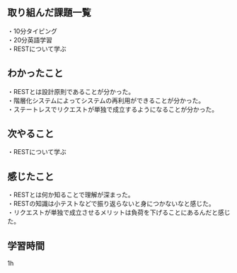 ## 取り組んだ課題一覧
・10分タイピング
<br>・20分英語学習
<br>・RESTについて学ぶ
## わかったこと
・RESTとは設計原則であることが分かった。
<br>・階層化システムによってシステムの再利用ができることが分かった。
<br>・ステートレスでリクエストが単独で成立するようになることが分かった。
## 次やること
・RESTについて学ぶ

## 感じたこと
・RESTとは何か知ることで理解が深まった。
<br>・RESTの知識は小テストなどで振り返らないと身につかないなと感じた。
<br>・リクエストが単独で成立させるメリットは負荷を下げることにあるんだと感じた。
## 学習時間
1h
